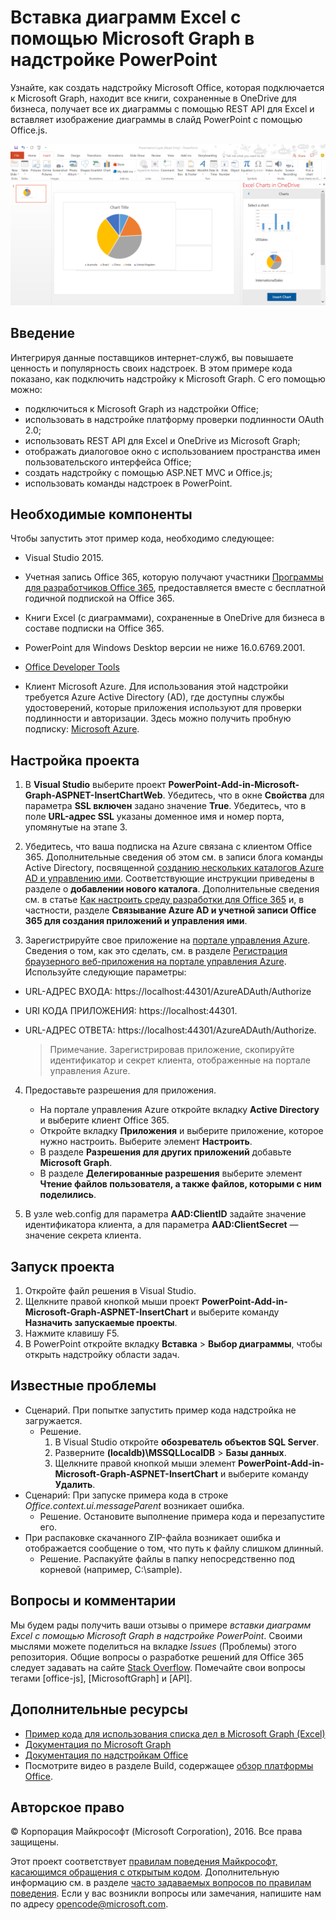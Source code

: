 ﻿# <a name="insert-excel-charts-using-microsoft-graph-in-a-powerpoint-add-in"></a>Вставка диаграмм Excel с помощью Microsoft Graph в надстройке PowerPoint 

Узнайте, как создать надстройку Microsoft Office, которая подключается к Microsoft Graph, находит все книги, сохраненные в OneDrive для бизнеса, получает все их диаграммы с помощью REST API для Excel и вставляет изображение диаграммы в слайд PowerPoint с помощью Office.js.

![Вставка диаграмм Excel с помощью Microsoft Graph в надстройке PowerPoint](../images/InsertChart.png)

## <a name="introduction"></a>Введение

Интегрируя данные поставщиков интернет-служб, вы повышаете ценность и популярность своих надстроек. В этом примере кода показано, как подключить надстройку к Microsoft Graph. С его помощью можно:

* подключиться к Microsoft Graph из надстройки Office;
* использовать в надстройке платформу проверки подлинности OAuth 2.0;
* использовать REST API для Excel и OneDrive из Microsoft Graph;
* отображать диалоговое окно с использованием пространства имен пользовательского интерфейса Office;
* создать надстройку с помощью ASP.NET MVC и Office.js; 
* использовать команды надстроек в PowerPoint.


## <a name="prerequisites"></a>Необходимые компоненты
Чтобы запустить этот пример кода, необходимо следующее:

* Visual Studio 2015.

* Учетная запись Office 365, которую получают участники [Программы для разработчиков Office 365](https://aka.ms/devprogramsignup), предоставляется вместе с бесплатной годичной подпиской на Office 365.

* Книги Excel (с диаграммами), сохраненные в OneDrive для бизнеса в составе подписки на Office 365.

* PowerPoint для Windows Desktop версии не ниже 16.0.6769.2001.
* [Office Developer Tools](https://www.visualstudio.com/en-us/features/office-tools-vs.aspx)

* Клиент Microsoft Azure. Для использования этой надстройки требуется Azure Active Directory (AD), где доступны службы удостоверений, которые приложения используют для проверки подлинности и авторизации. Здесь можно получить пробную подписку: [Microsoft Azure](https://account.windowsazure.com/SignUp).

## <a name="configure-the-project"></a>Настройка проекта

1. В **Visual Studio** выберите проект **PowerPoint-Add-in-Microsoft-Graph-ASPNET-InsertChartWeb**. Убедитесь, что в окне **Свойства** для параметра **SSL включен** задано значение **True**. Убедитесь, что в поле **URL-адрес SSL** указаны доменное имя и номер порта, упомянутые на этапе 3.
 
2. Убедитесь, что ваша подписка на Azure связана с клиентом Office 365. Дополнительные сведения об этом см. в записи блога команды Active Directory, посвященной [созданию нескольких каталогов Azure AD и управлению ими](http://blogs.technet.com/b/ad/archive/2013/11/08/creating-and-managing-multiple-windows-azure-active-directories.aspx). Соответствующие инструкции приведены в разделе о **добавлении нового каталога**. Дополнительные сведения см. в статье [Как настроить среду разработки для Office 365](https://msdn.microsoft.com/office/office365/howto/setup-development-environment#bk_CreateAzureSubscription) и, в частности, разделе **Связывание Azure AD и учетной записи Office 365 для создания приложений и управления ими**.

3. Зарегистрируйте свое приложение на [портале управления Azure](https://manage.windowsazure.com). Сведения о том, как это сделать, см. в разделе [Регистрация браузерного веб-приложения на портале управления Azure](https://msdn.microsoft.com/office/office365/HowTo/add-common-consent-manually#bk_RegisterWebApp). Используйте следующие параметры:

 - URL-АДРЕС ВХОДА: https://localhost:44301/AzureADAuth/Authorize 
 - URI КОДА ПРИЛОЖЕНИЯ: https://localhost:44301.
 - URL-АДРЕС ОТВЕТА: https://localhost:44301/AzureADAuth/Authorize. 

    > Примечание. Зарегистрировав приложение, скопируйте идентификатор и секрет клиента, отображенные на портале управления Azure.
     
4. Предоставьте разрешения для приложения.
    *  На портале управления Azure откройте вкладку **Active Directory** и выберите клиент Office 365.
    *  Откройте вкладку **Приложения** и выберите приложение, которое нужно настроить. Выберите элемент **Настроить**.
    *  В разделе **Разрешения для других приложений** добавьте **Microsoft Graph**.
    *  В разделе **Делегированные разрешения** выберите элемент **Чтение файлов пользователя, а также файлов, которыми с ним поделились**.

5.  В узле web.config для параметра **AAD:ClientID** задайте значение идентификатора клиента, а для параметра **AAD:ClientSecret** — значение секрета клиента. 

## <a name="run-the-project"></a>Запуск проекта
1. Откройте файл решения в Visual Studio. 
2. Щелкните правой кнопкой мыши проект **PowerPoint-Add-in-Microsoft-Graph-ASPNET-InsertChart** и выберите команду **Назначить запускаемые проекты**.
2. Нажмите клавишу F5. 
3. В PowerPoint откройте вкладку **Вставка**  >  **Выбор диаграммы**, чтобы открыть надстройку области задач.

## <a name="known-issues"></a>Известные проблемы

* Сценарий. При попытке запустить пример кода надстройка не загружается.
    * Решение. 
        1. В Visual Studio откройте **обозреватель объектов SQL Server**.
        2. Разверните **(localdb)\MSSQLLocalDB** > **Базы данных**.
        3. Щелкните правой кнопкой мыши элемент **PowerPoint-Add-in-Microsoft-Graph-ASPNET-InsertChart** и выберите команду **Удалить**. 
* Сценарий: При запуске примера кода в строке *Office.context.ui.messageParent* возникает ошибка.   
    * Решение. Остановите выполнение примера кода и перезапустите его. 
* При распаковке скачанного ZIP-файла возникает ошибка и отображается сообщение о том, что путь к файлу слишком длинный.
    * Решение. Распакуйте файлы в папку непосредственно под корневой (например, C:\sample).

## <a name="questions-and-comments"></a>Вопросы и комментарии
Мы будем рады получить ваши отзывы о примере *вставки диаграмм Excel с помощью Microsoft Graph в надстройке PowerPoint*. Своими мыслями можете поделиться на вкладке *Issues* (Проблемы) этого репозитория. Общие вопросы о разработке решений для Office 365 следует задавать на сайте [Stack Overflow](http://stackoverflow.com/questions/tagged/Office365+API). Помечайте свои вопросы тегами [office-js], [MicrosoftGraph] и [API].

## <a name="additional-resources"></a>Дополнительные ресурсы

* [Пример кода для использования списка дел в Microsoft Graph (Excel)](https://github.com/OfficeDev/Microsoft-Graph-ASPNET-ExcelREST-ToDo)
* [Документация по Microsoft Graph](https://graph.microsoft.io/en-us/docs)
* [Документация по надстройкам Office](https://dev.office.com/docs/add-ins/overview/office-add-ins)
* Посмотрите видео в разделе Build, содержащее [обзор платформы Office](https://channel9.msdn.com/Events/Build/2016/B872 "Обзор платформы Office").

## <a name="copyright"></a>Авторское право
© Корпорация Майкрософт (Microsoft Corporation), 2016. Все права защищены.



Этот проект соответствует [правилам поведения Майкрософт, касающимся обращения с открытым кодом](https://opensource.microsoft.com/codeofconduct/). Дополнительную информацию см. в разделе [часто задаваемых вопросов по правилам поведения](https://opensource.microsoft.com/codeofconduct/faq/). Если у вас возникли вопросы или замечания, напишите нам по адресу [opencode@microsoft.com](mailto:opencode@microsoft.com).
